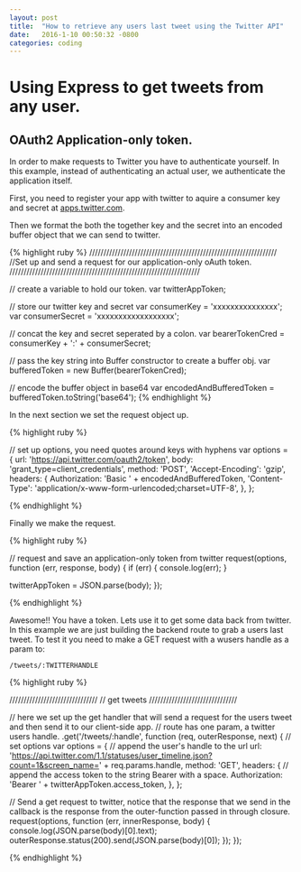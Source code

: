 ```yaml
---
layout: post
title:  "How to retrieve any users last tweet using the Twitter API"
date:   2016-1-10 00:50:32 -0800
categories: coding
---
```


# Using Express to get tweets from any user.

## OAuth2 Application-only token.

  In order to make requests to Twitter you have to authenticate yourself.   In this example, instead of authenticating an actual user, we authenticate the application itself.

   First, you need to register your app with twitter to aquire a consumer key and secret at [apps.twitter.com][twitter-apps]. 

   Then we format the both the together key and the secret into an encoded buffer object that we can send to twitter. 

{% highlight ruby %}
//////////////////////////////////////////////////////////////////
//Set up and send a request for our application-only oAuth token.
///////////////////////////////////////////////////////////////////

// create a variable to hold our token.
var twitterAppToken;

// store our twitter key and secret
var consumerKey = 'xxxxxxxxxxxxxxx';
var consumerSecret = 'xxxxxxxxxxxxxxxxxx';

// concat the key and secret seperated by a colon.
var bearerTokenCred = consumerKey + ':' + consumerSecret;

// pass the key string into Buffer constructor to create a buffer obj.
var bufferedToken = new Buffer(bearerTokenCred);

// encode the buffer object in base64
var encodedAndBufferedToken = bufferedToken.toString('base64');
{% endhighlight %}
  
  In the next section we set the request object up. 

{% highlight ruby %}

// set up options, you need quotes around keys with hyphens
var options = {
  url: 'https://api.twitter.com/oauth2/token',
  body: 'grant_type=client_credentials',
  method: 'POST',
  'Accept-Encoding': 'gzip',
  headers: {
    Authorization: 'Basic ' + encodedAndBufferedToken,
    'Content-Type': 'application/x-www-form-urlencoded;charset=UTF-8',
  },
};

{% endhighlight %}
  
  Finally we make the request.

{% highlight ruby %}

// request and save an application-only token from twitter
request(options, function (err, response, body) {
  if (err) {
    console.log(err);
  }

  twitterAppToken = JSON.parse(body);
});

{% endhighlight %}
  
  Awesome!! You have a token.  Lets use it to get some data back from twitter. In this example we are just building the backend route to grab a users last tweet. To test it you need to make a GET request with a wusers handle as a param to:
  
    /tweets/:TWITTERHANDLE 

{% highlight ruby %}

///////////////////////////////
// get tweets
///////////////////////////////

// here we set up the get handler that will send a request for the users tweet and then send it to our client-side app.
// route has one param, a twitter users handle.
.get('/tweets/:handle', function (req, outerResponse, next) {
  // set options
  var options = {
    // append the user's handle to the url
    url: 'https://api.twitter.com/1.1/statuses/user_timeline.json?count=1&screen_name=' + req.params.handle,
    method: 'GET',
    headers: {
      // append the access token to the string Bearer with a space.
      Authorization: 'Bearer ' + twitterAppToken.access_token,
    },
  };

  // Send a get request to twitter, notice that the response that we send in the callback is the response from the outer-function passed in through closure.
  request(options, function (err, innerResponse, body) {
    console.log(JSON.parse(body)[0].text);
    outerResponse.status(200).send(JSON.parse(body)[0]);
  });
});


{% endhighlight %}




[twitter-apps]: https://apps.twitter.com/


